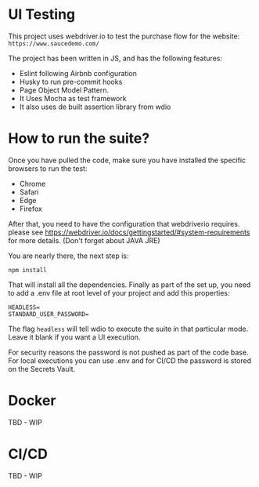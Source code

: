 # UI Testing

This project uses webdriver.io to test the purchase flow for the website: `https://www.saucedemo.com/`

The project has been written in JS, and has the following features:

- Eslint following Airbnb configuration
- Husky to run pre-commit hooks
- Page Object Model Pattern.
- It Uses Mocha as test framework
- It also uses de built assertion library from wdio

# How to run the suite?

Once you have pulled the code, make sure you have installed the specific browsers to run the test:

- Chrome
- Safari
- Edge
- Firefox

After that, you need to have the configuration that webdriverio requires. please see https://webdriver.io/docs/gettingstarted/#system-requirements for more details. (Don't forget about JAVA JRE)

You are nearly there, the next step is:

```
npm install
```

That will install all the dependencies. Finally as part of the set up, you need to add a .env file at root level of your project and add this properties:

```
HEADLESS=
STANDARD_USER_PASSWORD=
```

The flag `headless` will tell wdio to execute the suite in that particular mode. Leave it blank if you want a UI execution.

For security reasons the password is not pushed as part of the code base. For local executions you can use .env and for CI/CD the password is stored on the Secrets Vault.

# Docker

TBD - WIP

# CI/CD

TBD - WIP
